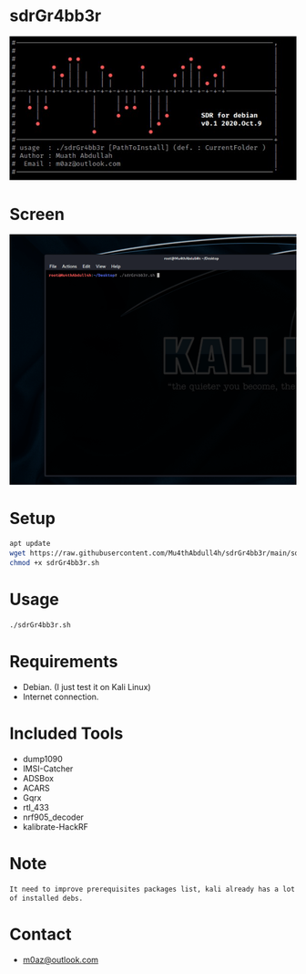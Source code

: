 # sdrGr4bb3r

![info](https://github.com/Mu4thAbdull4h/sdrGr4bb3r/raw/main/ascii.jpg)

# Screen 
![It Works!](https://github.com/Mu4thAbdull4h/sdrGr4bb3r/raw/main/screen.gif)

# Setup 
```sh
apt update
wget https://raw.githubusercontent.com/Mu4thAbdull4h/sdrGr4bb3r/main/sdrGr4bb3r.sh
chmod +x sdrGr4bb3r.sh
```
# Usage 
```sh
./sdrGr4bb3r.sh 
```
# Requirements
 * Debian. (I just test it on Kali Linux)
 * Internet connection.

# Included Tools
* dump1090
* IMSI-Catcher
* ADSBox
* ACARS
* Gqrx
* rtl_433
* nrf905_decoder
* kalibrate-HackRF

# Note 
```
It need to improve prerequisites packages list, kali already has a lot of installed debs.
```

# Contact 
  * m0az@outlook.com

